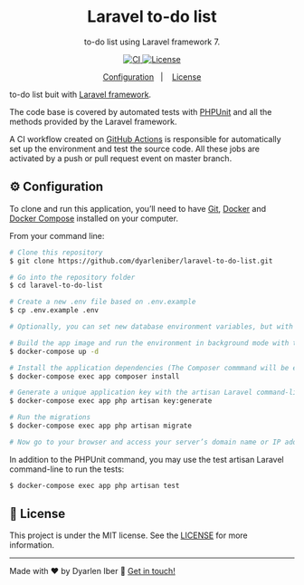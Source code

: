 <h1 align="center">
  Laravel to-do list
</h1>

<p align="center">
  to-do list using Laravel framework 7.
</p>

<p align="center">
  <a href="https://github.com/dyarleniber/laravel-to-do-list/actions?query=workflow%3ACI">
    <img alt="CI" src="https://github.com/dyarleniber/laravel-to-do-list/workflows/CI/badge.svg">
  </a>
  <a href="https://github.com/dyarleniber/laravel-to-do-list/blob/master/LICENSE">
    <img alt="License" src="https://img.shields.io/github/license/dyarleniber/laravel-to-do-list?label=license">
  </a>
</p>

<p align="center">
  <a href="#gear-configuration">Configuration</a>&nbsp;&nbsp;&nbsp;|&nbsp;&nbsp;&nbsp;
  <a href="#memo-license">License</a>
</p>

to-do list buit with [Laravel framework](https://laravel.com).

The code base is covered by automated tests with [PHPUnit](https://phpunit.de/) and all the methods provided by the Laravel framework.

A CI workflow created on [GitHub Actions](https://github.com/features/actions) is responsible for automatically set up the environment and test the source code. All these jobs are activated by a push or pull request event on master branch.

## :gear: Configuration

To clone and run this application, you’ll need to have [Git](https://git-scm.com), [Docker](https://www.docker.com) and [Docker Compose](https://docs.docker.com/compose) installed on your computer.

From your command line:

```bash
# Clone this repository
$ git clone https://github.com/dyarleniber/laravel-to-do-list.git

# Go into the repository folder
$ cd laravel-to-do-list

# Create a new .env file based on .env.example
$ cp .env.example .env

# Optionally, you can set new database environment variables, but with the variables within the .env.example file should work

# Build the app image and run the environment in background mode with the following command:
$ docker-compose up -d

# Install the application dependencies (The Composer commmand will be executed in the "app" service container):
$ docker-compose exec app composer install

# Generate a unique application key with the artisan Laravel command-line tool (This key is used to encrypt user sessions and other sensitive data):
$ docker-compose exec app php artisan key:generate

# Run the migrations
$ docker-compose exec app php artisan migrate

# Now go to your browser and access your server’s domain name or IP address on port 8000: http://server_domain_or_IP:8000. In case you are running this demo on your local machine, use http://localhost:8000 to access the application from your browser
```

In addition to the PHPUnit command, you may use the test artisan Laravel command-line to run the tests:

```bash
$ docker-compose exec app php artisan test
```

## :memo: License

This project is under the MIT license. See the [LICENSE](https://github.com/dyarleniber/laravel-to-do-list/blob/master/LICENSE) for more information.

---

Made with ♥ by Dyarlen Iber :wave: [Get in touch!](https://dyarleniber.com)
